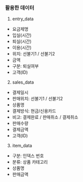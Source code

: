 ### 활용한 데이터
1. entry_data
* 요금제명
* 입실(시간)
* 퇴실(시간)
* 이용(시간)
* 위치: 선불기1 / 선불기2
* 금액
* 구분: 퇴실여부
* 고객(ID)  

2. sales_data
* 결제일시
* 판매위치: 선불기1 / 선불기2
* 상품명
* 결제방식: 현금/신용카드
* 비고: 결제완료 / 판매취소 / 결제취소
* 판매수량
* 결제금액
* 고객(ID)  

3. item_data
* 구분: 인덱스 번호
* 분류: 상품 카테고리
* 상품명
* 판매금액
